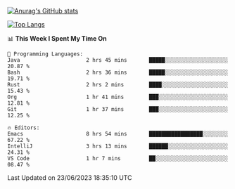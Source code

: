 [![Anurag's GitHub stats](https://github-readme-stats.vercel.app/api?username=wugouzi&count_private=true)](https://github.com/anuraghazra/github-readme-stats)

[![Top Langs](https://github-readme-stats.vercel.app/api/top-langs/?username=wugouzi&layout=compact&count_private=true&hide=html)](https://github.com/anuraghazra/github-readme-stats)

<!--START_SECTION:waka-->
📊 **This Week I Spent My Time On** 

```text
💬 Programming Languages: 
Java                     2 hrs 45 mins       █████░░░░░░░░░░░░░░░░░░░░   20.87 % 
Bash                     2 hrs 36 mins       █████░░░░░░░░░░░░░░░░░░░░   19.71 % 
Rust                     2 hrs 2 mins        ████░░░░░░░░░░░░░░░░░░░░░   15.43 % 
Org                      1 hr 41 mins        ███░░░░░░░░░░░░░░░░░░░░░░   12.81 % 
Git                      1 hr 37 mins        ███░░░░░░░░░░░░░░░░░░░░░░   12.25 % 

🔥 Editors: 
Emacs                    8 hrs 54 mins       █████████████████░░░░░░░░   67.22 % 
IntelliJ                 3 hrs 13 mins       ██████░░░░░░░░░░░░░░░░░░░   24.31 % 
VS Code                  1 hr 7 mins         ██░░░░░░░░░░░░░░░░░░░░░░░   08.47 % 
```


 Last Updated on 23/06/2023 18:35:10 UTC
<!--END_SECTION:waka-->

<!--
**wugouzi/wugouzi** is a ✨ _special_ ✨ repository because its `README.md` (this file) appears on your GitHub profile.

Here are some ideas to get you started:

- 🔭 I’m currently working on ...
- 🌱 I’m currently learning ...
- 👯 I’m looking to collaborate on ...
- 🤔 I’m looking for help with ...
- 💬 Ask me about ...
- 📫 How to reach me: ...
- 😄 Pronouns: ...
- ⚡ Fun fact: ...
-->
